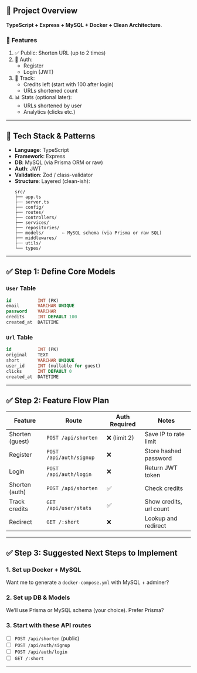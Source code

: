 ## 🔧 Project Overview
**TypeScript + Express + MySQL + Docker + Clean Architecture**.

### 🧠 **Features**
1. ✅ Public: Shorten URL (up to 2 times)
2. 🔐 Auth:
   - Register
   - Login (JWT)
3. 🧮 Track:
   - Credits left (start with 100 after login)
   - URLs shortened count
4. 📊 Stats (optional later):
   - URLs shortened by user
   - Analytics (clicks etc.)

---

## 🧱 Tech Stack & Patterns

- **Language**: TypeScript
- **Framework**: Express
- **DB**: MySQL (via Prisma ORM or raw)
- **Auth**: JWT
- **Validation**: Zod / class-validator
- **Structure**: Layered (clean-ish):
  ```
  src/
  ├── app.ts
  ├── server.ts
  ├── config/
  ├── routes/
  ├── controllers/
  ├── services/
  ├── repositories/
  ├── models/       ← MySQL schema (via Prisma or raw SQL)
  ├── middlewares/
  ├── utils/
  └── types/
  ```

---

## ✅ Step 1: Define Core Models

### `User` Table
```sql
id          INT (PK)
email       VARCHAR UNIQUE
password    VARCHAR
credits     INT DEFAULT 100
created_at  DATETIME
```

### `Url` Table
```sql
id          INT (PK)
original    TEXT
short       VARCHAR UNIQUE
user_id     INT (nullable for guest)
clicks      INT DEFAULT 0
created_at  DATETIME
```

---

## ✅ Step 2: Feature Flow Plan

| Feature           | Route                 | Auth Required | Notes |
|------------------|-----------------------|---------------|-------|
| Shorten (guest)  | `POST /api/shorten`   | ❌ (limit 2)  | Save IP to rate limit |
| Register         | `POST /api/auth/signup` | ❌          | Store hashed password |
| Login            | `POST /api/auth/login`  | ❌          | Return JWT token |
| Shorten (auth)   | `POST /api/shorten`   | ✅            | Check credits |
| Track credits    | `GET /api/user/stats` | ✅            | Show credits, url count |
| Redirect         | `GET /:short`         | ❌            | Lookup and redirect |

---

## ✅ Step 3: Suggested Next Steps to Implement

### 1. **Set up Docker + MySQL**  
Want me to generate a `docker-compose.yml` with MySQL + adminer?

### 2. **Set up DB & Models**  
We’ll use Prisma or MySQL schema (your choice). Prefer Prisma?

### 3. **Start with these API routes**
- [ ] `POST /api/shorten` (public)
- [ ] `POST /api/auth/signup`
- [ ] `POST /api/auth/login`
- [ ] `GET /:short`

---

